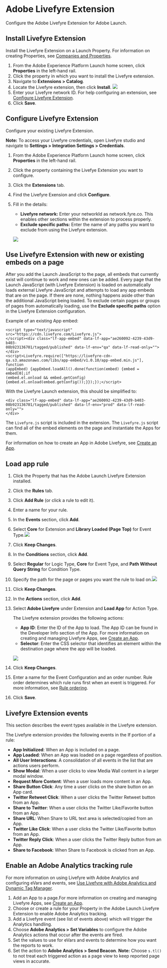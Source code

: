 # Adobe Livefyre Extension

 Configure the Adobe Livefyre Extension for Adobe Launch.

## Install Livefyre Extension

 Install the Livefyre Extension on a Launch Property. For information on creating Properties, see [Companies and Properties](../../administration/companies-and-properties.md).

1.  From the Adobe Experience Platform Launch home screen, click **Properties** in the left-hand rail.
2. Click the property in which you want to install the Livefyre extension.
3. Navigate to **Extensions &gt; Catalog**.
4. Locate the Livefyre extension, then click **Install**. ![](https://marketing-stage.adobe.com/resources/help/en_US/livefyre/images/launch_install_lf.png)
5. Enter your Livefyre network ID. For help configuring an extension, see [Configure Livefyre Extension](adobe-livefyre-extension.md#configure-livefyre-extension).
6. Click **Save**.

## Configure Livefyre Extension

Configure your existing Livefyre Extension.

**Note:** To access your Livefyre credentials, open Livefyre studio and navigate to **Settings &gt; Integration Settings &gt; Credentials**.

1. From the Adobe Experience Platform Launch home screen, click **Properties** in the left-hand rail.
2. Click the property containing the Livefye Extension you want to configure.
3. Click the **Extensions** tab.
4. Find the Livefyre Exension and click **Configure**.
5. Fill in the details:

   * **Livefyre network:** Enter your networkId as network.fyre.co. This enables other sections within the extension to process properly.
   * **Exclude specific paths:** Enter the name of any paths you want to exclude from using the Livefyre extension.

   ![](https://marketing-stage.adobe.com/resources/help/en_US/livefyre/images/launch-configure.png)

## Use Livefyre Extension with new or existing embeds on a page

After you add the Launch JavaScript to the page, all embeds that currently exist will continue to work and new ones can be added. Every page that the Launch JavaScript \(with Livefyre Extension\) is loaded on automatically loads external Livefyre JavaScript and attempts to load any app embeds that are on the page. If there are none, nothing happens aside other than the additional JavaScript being loaded. To exclude certain pages or groups of pages from automatically loading, use the **Exclude specific paths** option in the Livefyre Extension configuration.

Example of an existing App embed:

```text
<script type="text/javascript" src="https://cdn.livefyre.com/Livefyre.js">
</script><div class="lf-app-embed" data-lf-app="ae260092-4239-43d9-b403-
08b923136701/tagged/published" data-lf-env="qa" data-lf-read-only=""></div>
<script>Livefyre.require(["https://livefyre-cdn-
qa.s3.amazonaws.com/libs/app-embed/v1.0.10/app-embed.min.js"], function 
(appEmbed) {appEmbed.loadAll().done(function(embed) {embed = embed[0];if 
(embed.el.onload && embed.getConfig) 
{embed.el.onload(embed.getConfig());}});});</script>
```

 With the Livefyre Launch extension, this should be simplified to:

```text
<div class="lf-app-embed" data-lf-app="ae260092-4239-43d9-b403-
08b923136701/tagged/published" data-lf-env="prod" data-lf-read-only="">
</div>
```

The `Livefyre.js` script is included in the extension. The `Livefyre.js` script can find all of the embed elements on the page and instantiate the Apps for them.

For information on how to create an App in Adobe Livefyre, see [Create an App](https://marketing.adobe.com/resources/help/en_US/livefyre/c_create_an_app.html).

## Load app rule

1. Click the Property that has the Adobe Launch Livefyre Extension installed.
2. Click the **Rules** tab.
3. Click **Add Rule** \(or click a rule to edit it\).
4. Enter a name for your rule.
5. In the **Events** section, click **Add**.
6. Select **Core** for Extension and **Library Loaded \(Page Top\)** for Event Type.![](https://marketing-stage.adobe.com/resources/help/en_US/livefyre/images/livefyre-launch-rule-event.png)
7.  Click **Keep Changes**.
8. In the **Conditions** section, click **Add**.
9. Select **Regular** for Logic Type, **Core** for Event Type, and **Path Without Query String** for Condition Type.
10.  Specify the path for the page or pages you want the rule to load on.![](https://marketing-stage.adobe.com/resources/help/en_US/livefyre/images/livefyre-launch-rule-condition.png)
11.  Click **Keep Changes**.
12. In the **Actions** section, click **Add**.
13. Select **Adobe Livefyre** under Extension and **Load App** for Action Type.

    The Livefyre extension provides the following actions:

    * **App ID**: Enter the ID of the App to load. The App ID can be found in the Developer Info section of the App. For more information on creating and managing Livefyre Apps, see [Create an App](https://marketing.adobe.com/resources/help/en_US/livefyre/c_create_an_app.html).
    * **Selector**: Enter the CSS selector that identifies an element within the destination page where the app will be loaded.

    ![](https://marketing-stage.adobe.com/resources/help/en_US/livefyre/images/livefyre-launch-rule-action.png)

14. Click **Keep Changes**.
15. Enter a name for the Event Configuration and an order number. Rule order determines which rule runs first when an event is triggered. For more information, see [Rule ordering](../../managing-resources/rules.md#rule-ordering).
16.  Click **Save**.

## Livefyre Extension events

This section describes the event types available in the Livefyre extension.

The Livefyre extension provides the following events in the If portion of a rule:

* **App Initialized**: When an App is included on a page.
* **App Loaded**: When an App was loaded on a page regardless of position.
* **All User Interactions**: A consolidation of all events in the list that are actions users perform.
* **Show Modal**: When a user clicks to view Media Wall content in a larger modal window.
* **Request More Content**: When a user loads more content in an App.
* **Share Button Click**: Any time a user clicks on the share button on an App card.
* **Twitter Retweet Click**: When a user clicks the Twitter Retweet button from an App.
* **Share to Twitter**: When a user clicks the Twitter Like/Favorite button from an App.
* **Share URL**: When Share to URL text area is selected/copied from an App.
* **Twitter Like Click**: When a user clicks the Twitter Like/Favorite button from an App.
* **Twitter Reply Click**: When a user clicks the Twitter Reply button from an App.
* **Share to Facebook**: When Share to Facebook is clicked from an App.

## Enable an Adobe Analytics tracking rule

For more information on using Livefyre with Adobe Analytics and configuring eVars and events, see [Use Livefyre with Adobe Analytics and Dynamic Tag Manager](https://marketing.adobe.com/resources/help/en_US/livefyre/c_use_livefyre_with_adobe_analytics.html).

1. Add an App to a page.For more information on creating and managing Livefyre Apps, see [Create an App](https://marketing.adobe.com/resources/help/en_US/livefyre/c_create_an_app.html).
2. Choose or create a rule for your Property in the Adobe Launch Livefyre Extension to enable Adobe Analytics tracking.
3. Add a Livefyre event \(see list of events above\) which will trigger the Analytics handling.
4. Choose **Adobe Analytics &gt; Set Variables** to configure the Adobe Analytics actions that occur after the events are fired.
5. Set the values to use for eVars and events to determine how you want the reports to work.
6. Set the action to **Adobe Analytics &gt; Send Beacon**. **Note:** Choose `s.tl()` to not treat each triggered action as a page view to keep reported page views in accurate.

